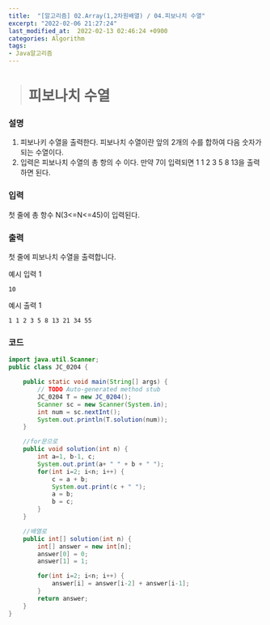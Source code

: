 ```yaml
---
title:  "[알고리즘] 02.Array(1,2차원배열) / 04.피보나치 수열"
excerpt: "2022-02-06 21:27:24"
last_modified_at:  2022-02-13 02:46:24 +0900
categories: Algorithm
tags:
- Java알고리즘
---
```


># 피보나치 수열  

### 설명  

1) 피보나키 수열을 출력한다. 피보나치 수열이란 앞의 2개의 수를 합하여 다음 숫자가 되는 수열이다.  
2) 입력은 피보나치 수열의 총 항의 수 이다. 만약 7이 입력되면 1 1 2 3 5 8 13을 출력하면 된다.  


### 입력  

첫 줄에 총 항수 N(3<=N<=45)이 입력된다.  


### 출력  

첫 줄에 피보나치 수열을 출력합니다.   


예시 입력 1   
```
10
```
예시 출력 1  
```
1 1 2 3 5 8 13 21 34 55
```


### 코드  

```java
import java.util.Scanner;
public class JC_0204 {

	public static void main(String[] args) {
		// TODO Auto-generated method stub
		JC_0204 T = new JC_0204();
		Scanner sc = new Scanner(System.in);
		int num = sc.nextInt();
		System.out.println(T.solution(num));
	}

	//for문으로
	public void solution(int n) {
		int a=1, b-1, c;
		System.out.print(a+ " " + b + " ");
		for(int i=2; i<n; i++) {
			c = a + b;
			System.out.print(c + " ");
			a = b;
			b = c;
		}
	}

	//배열로
	public int[] solution(int n) {
		int[] answer = new int[n];
		answer[0] = 0;
		answer[1] = 1;

		for(int i=2; i<n; i++) {
			answer[i] = answer[i-2] + answer[i-1];
		}
		return answer;
	}
}


```
